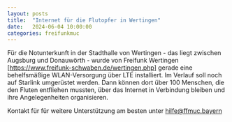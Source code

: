 ```yaml
---
layout: posts
title:  "Internet für die Flutopfer in Wertingen"
date:   2024-06-04 10:00:00
categories: freifunkmuc
---
```


Für die Notunterkunft in der Stadthalle von Wertingen - das liegt zwischen Augsburg und Donauwörth - wurde von Freifunk Wertingen [https://www.freifunk-schwaben.de/wertingen.php] gerade eine behelfsmäßige WLAN-Versorgung über LTE installiert.
Im Verlauf soll noch auf Starlink umgerüstet werden. 
Dann können dort über 100 Menschen, die den Fluten entfliehen mussten, über das Internet in Verbindung bleiben und ihre Angelegenheiten organisieren.

Kontakt für für weitere Unterstützung am besten unter [hilfe@ffmuc.bayern](mailto:hilfe@ffmuc.bayern)

